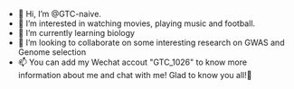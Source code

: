 - 👋 Hi, I’m @GTC-naive.
- 👀 I’m interested in watching movies, playing music and football.
- 🌱 I’m currently learning biology
- 💞️ I’m looking to collaborate on some interesting research on GWAS and Genome selection
- 📫 You can add my Wechat accout "GTC_1026" to know more information about me and chat with me!
Glad to know you all!🙌

<!---
GTC-naive/GTC-naive is a ✨ special ✨ repository because its `README.md` (this file) appears on your GitHub profile.
You can click the Preview link to take a look at your changes.
--->
